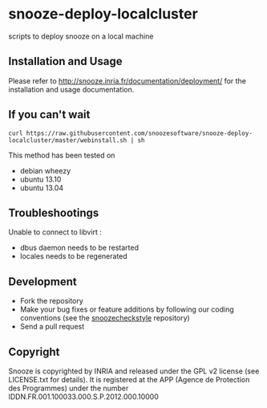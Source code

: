 snooze-deploy-localcluster
==========================

scripts to deploy snooze on a local machine

## Installation and Usage

Please refer to <http://snooze.inria.fr/documentation/deployment/> for the installation and usage documentation.


## If you can't wait

``` curl https://raw.githubusercontent.com/snoozesoftware/snooze-deploy-localcluster/master/webinstall.sh | sh ```

This method has been tested on 
* debian wheezy
* ubuntu 13.10
* ubuntu 13.04

## Troubleshootings

Unable to connect to libvirt : 

* dbus daemon needs to be restarted
* locales needs to be regenerated

## Development

* Fork the repository
* Make your bug fixes or feature additions by following our coding conventions (see the [snoozecheckstyle](https://github.com/snoozesoftware/snoozecheckstyle) repository)
* Send a pull request

## Copyright

Snooze is copyrighted by INRIA and released under the GPL v2 license (see LICENSE.txt for details). It is registered at the APP (Agence de Protection des Programmes)
under the number IDDN.FR.001.100033.000.S.P.2012.000.10000

